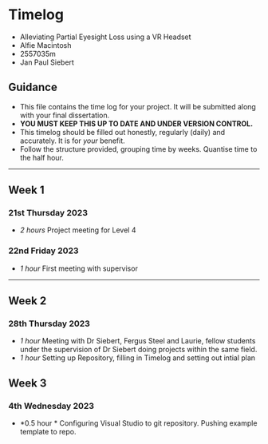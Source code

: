 # Timelog

* Alleviating Partial Eyesight Loss using a VR Headset
* Alfie Macintosh
* 2557035m
* Jan Paul Siebert

## Guidance

* This file contains the time log for your project. It will be submitted along with your final dissertation.
* **YOU MUST KEEP THIS UP TO DATE AND UNDER VERSION CONTROL.**
* This timelog should be filled out honestly, regularly (daily) and accurately. It is for *your* benefit.
* Follow the structure provided, grouping time by weeks.  Quantise time to the half hour.
___
## Week 1

### 21st Thursday 2023

* *2 hours* Project meeting for Level 4


### 22nd Friday 2023

* *1 hour* First meeting with supervisor

___

## Week 2

### 28th Thursday 2023

* *1 hour* Meeting with Dr Siebert, Fergus Steel and Laurie, fellow students under the supervision of Dr Siebert doing projects within the same field.
* *1 hour* Setting up Repository, filling in Timelog and setting out intial plan

## Week 3

### 4th Wednesday 2023

* *0.5 hour * Configuring Visual Studio to git repository. Pushing example template to repo.





